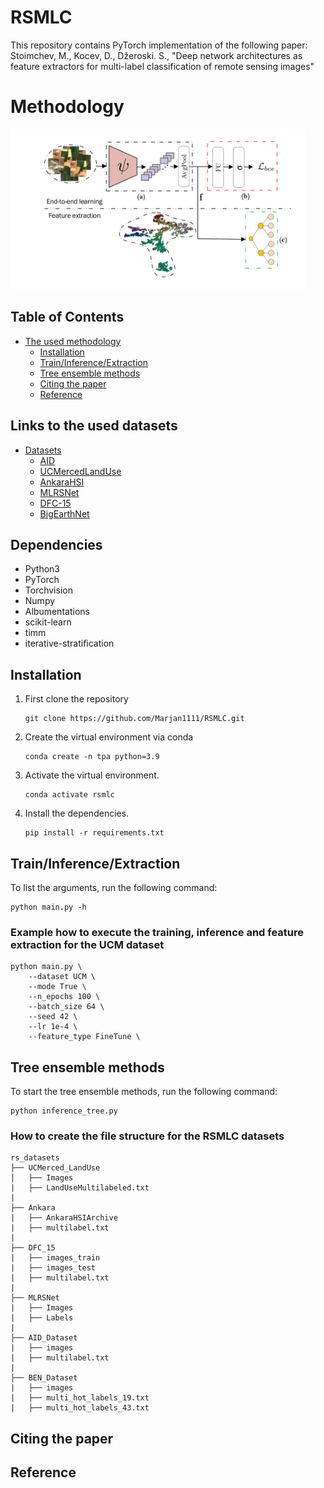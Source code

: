 # RSMLC

This repository contains PyTorch implementation of the following paper: 
Stoimchev, M., Kocev, D., Džeroski. S., "Deep network architectures as feature extractors for multi-label classification of remote sensing images"

# Methodology

<img id="photo1" style="height:256px;width:auto;" src="media/methodology.png" height="256" />

##  Table of Contents
- [The used methodology](#RSMLC)
    - [Installation](#installation)
    - [Train/Inference/Extraction](#training)
    - [Tree ensemble methods](#ensembles)
    - [Citing the paper](#citing)
    - [Reference](#reference)

##  Links to the used datasets
- [Datasets](#RSMLC)
    - [AID](#aid)
    - [UCMercedLandUse](#ucm)
    - [AnkaraHSI](#ankara)
    - [MLRSNet](#mlrsnet)
    - [DFC-15](#dfc_15)
    - [BigEarthNet](#ben)

## Dependencies

- Python3
- PyTorch
- Torchvision
- Numpy
- Albumentations 
- scikit-learn
- timm
- iterative-stratification
## Installation
1. First clone the repository
   ```
   git clone https://github.com/Marjan1111/RSMLC.git
   ``` 
2. Create the virtual environment via conda
    ```
    conda create -n tpa python=3.9
    ```
3. Activate the virtual environment.
    ```
    conda activate rsmlc
    ```
3. Install the dependencies.
   ```
   pip install -r requirements.txt
   ```
## Train/Inference/Extraction
To list the arguments, run the following command:
```
python main.py -h
```

### Example how to execute the training, inference and feature extraction for the UCM dataset

```
python main.py \     
    --dataset UCM \         
    --mode True \      
    --n_epochs 100 \
    --batch_size 64 \ 
    --seed 42 \  
    --lr 1e-4 \ 
    --feature_type FineTune \
```

## Tree ensemble methods
To start the tree ensemble methods, run the following command:
```
python inference_tree.py
```

### How to create the file structure for the RSMLC datasets

```
rs_datasets
├── UCMerced_LandUse
│   ├── Images
|   ├── LandUseMultilabeled.txt
|
├── Ankara
|   ├── AnkaraHSIArchive
|   ├── multilabel.txt
|
├── DFC_15
|   ├── images_train
|   ├── images_test
|   ├── multilabel.txt
|
├── MLRSNet
|   ├── Images
|   ├── Labels
|
├── AID_Dataset
|   ├── images
|   ├── multilabel.txt
|
├── BEN_Dataset
|   ├── images
|   ├── multi_hot_labels_19.txt
|   ├── multi_hot_labels_43.txt
```
## Citing the paper
## Reference
